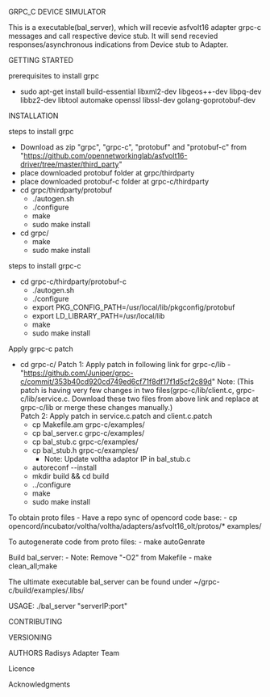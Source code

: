 GRPC_C DEVICE SIMULATOR

 This is a executable(bal_server), which will recevie asfvolt16 adapter grpc-c messages and call respective device stub.
 It will send recevied responses/asynchronous indications from Device stub to Adapter.

GETTING STARTED

prerequisites to install grpc
   - sudo apt-get install build-essential libxml2-dev libgeos++-dev libpq-dev libbz2-dev libtool automake openssl libssl-dev golang-goprotobuf-dev


INSTALLATION

steps to install grpc
   - Download as zip "grpc", "grpc-c", "protobuf" and "protobuf-c" from "https://github.com/opennetworkinglab/asfvolt16-driver/tree/master/third_party"
   - place downloaded protobuf folder at grpc/thirdparty
   - place downloaded protobuf-c folder at grpc-c/thirdparty 
   - cd grpc/thirdparty/protobuf
      - ./autogen.sh
      - ./configure
      - make
      - sudo make install
   - cd grpc/
     - make 
     - sudo make install

steps to install grpc-c 
   - cd grpc-c/thirdparty/protobuf-c
     - ./autogen.sh
     - ./configure
     - export PKG_CONFIG_PATH=/usr/local/lib/pkgconfig/protobuf 
     - export LD_LIBRARY_PATH=/usr/local/lib
     - make
     - sudo make install
   
Apply grpc-c patch 
   - cd grpc-c/ 
     Patch 1:
     Apply patch in following link for grpc-c/lib - "https://github.com/Juniper/grpc-c/commit/353b40cd920cd749ed6cf71f8df17f1d5cf2c89d"
     Note:
        (This patch is having very few changes in two files(grpc-c/lib/client.c, grpc-c/lib/service.c. 
         Download these two files from above link and replace at grpc-c/lib or merge these changes manually.)       
     Patch 2:
     Apply patch in service.c.patch and client.c.patch 
     - cp Makefile.am grpc-c/examples/
     - cp bal_server.c grpc-c/examples/
     - cp bal_stub.c grpc-c/examples/
     - cp bal_stub.h grpc-c/examples/
         - Note: Update voltha adaptor IP in bal_stub.c
     - autoreconf --install
     - mkdir build && cd build
     - ../configure
     - make
     - sudo make install
   
To obtain proto files - Have a repo sync of opencord code base:
     - cp opencord/incubator/voltha/voltha/adapters/asfvolt16_olt/protos/* examples/

To autogenerate code from proto files:
     - make autoGenrate
       
Build bal_server:
     - Note: Remove "-O2" from Makefile
     - make clean_all;make 

The ultimate executable bal_server can be found under ~/grpc-c/build/examples/.libs/

USAGE:
    ./bal_server "serverIP:port"

CONTRIBUTING
     <TBD>
 
VERSIONING
     <TBD>

AUTHORS
     Radisys Adapter Team

Licence
     <TBD>

Acknowledgments
     <TBD>
  

